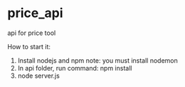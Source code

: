 # price_api
api for price tool

How to start it: 
1. Install nodejs and npm
note: you must install nodemon
2. In api folder, run command: npm install
3. node server.js
